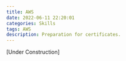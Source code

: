 ```yaml
---
title: AWS
date: 2022-06-11 22:20:01
categories: Skills
tags: AWS
description: Preparation for certificates.
---
```


[Under Construction]